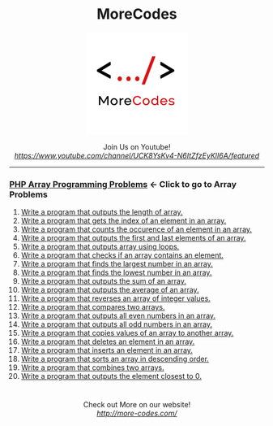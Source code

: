 <h1 align="center">MoreCodes</h1>
<p align="center"> 
  <img src="/morecodescir.png"/>
</p>

<p align="center">
Join Us on Youtube! <br/>
<i><u>https://www.youtube.com/channel/UCK8YsKv4-N6ItZfzEyKlI6A/featured</u></i>
</p>

- - - -
### [PHP Array Programming Problems](../Arrays/) <- Click to go to Array Problems

1. <a href="https://github.com/ArjunAranetaCodes/MoreCodes-PHP/blob/master/Arrays/problem1.php" target="_blank">Write a program that outputs the length of array.</a>
2. <a href="https://github.com/ArjunAranetaCodes/MoreCodes-PHP/blob/master/Arrays/problem2.php" target="_blank">Write a program that gets the index of an element in an array.</a>
3. <a href="https://github.com/ArjunAranetaCodes/MoreCodes-PHP/blob/master/Arrays/problem3.php" target="_blank">Write a program that counts the occurence of an element in an array.</a>
4. <a href="https://github.com/ArjunAranetaCodes/MoreCodes-PHP/blob/master/Arrays/problem4.php" target="_blank">Write a program that outputs the first and last elements of an array.</a>
5. <a href="https://github.com/ArjunAranetaCodes/MoreCodes-PHP/blob/master/Arrays/problem5.php" target="_blank">Write a program that outputs array using loops.</a>
6. <a href="https://github.com/ArjunAranetaCodes/MoreCodes-PHP/blob/master/Arrays/problem6.php" target="_blank">Write a program that checks if an array contains an element.</a>
7. <a href="https://github.com/ArjunAranetaCodes/MoreCodes-PHP/blob/master/Arrays/problem7.php" target="_blank">Write a program that finds the largest number in an array.</a>
8. <a href="https://github.com/ArjunAranetaCodes/MoreCodes-PHP/blob/master/Arrays/problem8.php" target="_blank">Write a program that finds the lowest number in an array.</a>
9. <a href="https://github.com/ArjunAranetaCodes/MoreCodes-PHP/blob/master/Arrays/problem9.php" target="_blank">Write a program that outputs the sum of an array.</a>
10. <a href="https://github.com/ArjunAranetaCodes/MoreCodes-PHP/blob/master/Arrays/problem10.php" target="_blank">Write a program that outputs the average of an array.</a>
11. <a href="https://github.com/ArjunAranetaCodes/MoreCodes-PHP/blob/master/Arrays/problem11.php" target="_blank">Write a program that reverses an array of integer values.</a>
12. <a href="https://github.com/ArjunAranetaCodes/MoreCodes-PHP/blob/master/Arrays/problem12.php" target="_blank">Write a program that compares two arrays.</a>
13. <a href="https://github.com/ArjunAranetaCodes/MoreCodes-PHP/blob/master/Arrays/problem13.php" target="_blank">Write a program that outputs all even numbers in an array.</a>
14. <a href="https://github.com/ArjunAranetaCodes/MoreCodes-PHP/blob/master/Arrays/problem14.php" target="_blank">Write a program that outputs all odd numbers in an array.</a>
15. <a href="https://github.com/ArjunAranetaCodes/MoreCodes-PHP/blob/master/Arrays/problem15.php" target="_blank">Write a program that copies values of an array to another array.</a>
16. <a href="https://github.com/ArjunAranetaCodes/MoreCodes-PHP/blob/master/Arrays/problem16.php" target="_blank">Write a program that deletes an element in an array.</a>
17. <a href="https://github.com/ArjunAranetaCodes/MoreCodes-PHP/blob/master/Arrays/problem17.php" target="_blank">Write a program that inserts an element in an array.</a>
18. <a href="https://github.com/ArjunAranetaCodes/MoreCodes-PHP/blob/master/Arrays/problem18.php" target="_blank">Write a program that sorts an array in descending order.</a>
19. <a href="https://github.com/ArjunAranetaCodes/MoreCodes-PHP/blob/master/Arrays/problem19.php" target="_blank">Write a program that combines two arrays.</a>
20. <a href="https://github.com/ArjunAranetaCodes/MoreCodes-PHP/blob/master/Arrays/problem20.php" target="_blank">Write a program that outputs the element closest to 0.</a>

#

<p align="center">
Check out More on our website! <br/>
<i><u>http://more-codes.com/</u></i>
</p>
